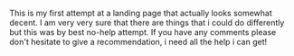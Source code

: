 This is my first attempt at a landing page that actually looks somewhat decent. I am very very sure that there are things that i could do differently but this was by best no-help attempt. If you have any comments please don't hesitate to give a recommendation, i need all the help i can get!